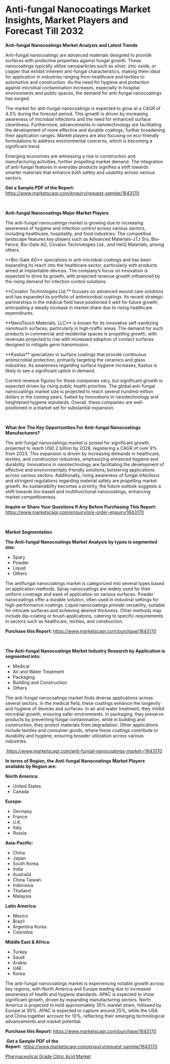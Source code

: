 <p><h1>Anti-fungal Nanocoatings Market Insights, Market Players and Forecast Till 2032</h1></p><p><strong>Anti-fungal Nanocoatings Market Analysis and Latest Trends</strong></p>
<p><p>Anti-fungal nanocoatings are advanced materials designed to provide surfaces with protective properties against fungal growth. These nanocoatings typically utilize nanoparticles such as silver, zinc oxide, or copper that exhibit inherent anti-fungal characteristics, making them ideal for application in industries ranging from healthcare and textiles to automotive and construction. As the need for hygiene and protection against microbial contamination increases, especially in hospital environments and public spaces, the demand for anti-fungal nanocoatings has surged.</p><p>The market for anti-fungal nanocoatings is expected to grow at a CAGR of 4.3% during the forecast period. This growth is driven by increasing awareness of microbial infections and the need for enhanced surface cleanliness. Furthermore, advancements in nanotechnology are facilitating the development of more effective and durable coatings, further broadening their application ranges. Market players are also focusing on eco-friendly formulations to address environmental concerns, which is becoming a significant trend.</p><p>Emerging economies are witnessing a rise in construction and manufacturing activities, further propelling market demand. The integration of anti-fungal features in everyday products signifies a shift towards smarter materials that enhance both safety and usability across various sectors.</p></p>
<p><strong>Get a Sample PDF of the Report:&nbsp;</strong> <a href="https://www.marketscagr.com/enquiry/request-sample/1643170?utm_campaign=2882&utm_medium=2&utm_source=Github&utm_content=ia&utm_term=28032025&utm_id=anti-fungal-nanocoatings">https://www.marketscagr.com/enquiry/request-sample/1643170</a></p>
<p>&nbsp;</p>
<p><strong>Anti-fungal Nanocoatings Major Market Players</strong></p>
<p><p>The anti-fungal nanocoatings market is growing due to increasing awareness of hygiene and infection control across various sectors, including healthcare, hospitality, and food industries. The competitive landscape features key players such as Advanced Materials-JTJ Sro, Bio-Fence, Bio-Gate AG, Covalon Technologies Ltd., and HeiQ Materials, among others.</p><p>**Bio-Gate AG** specializes in anti-microbial coatings and has been expanding its reach into the healthcare sector, particularly with products aimed at implantable devices. The company’s focus on innovation is expected to drive its growth, with projected revenue growth influenced by the rising demand for infection control solutions.</p><p>**Covalon Technologies Ltd.** focuses on advanced wound care solutions and has expanded its portfolio of antimicrobial coatings. Its recent strategic partnerships in the medical field have positioned it well for future growth, anticipating a steady increase in market share due to rising healthcare expenditures.</p><p>**NanoTouch Materials, LLC** is known for its innovative self-sanitizing nanotouch surfaces, particularly in high-traffic areas. The demand for such products in commercial and residential spaces is propelling growth, with revenues projected to rise with increased adoption of contact surfaces designed to mitigate germ transmission.</p><p>**Kastus** specializes in surface coatings that provide continuous antimicrobial protection, primarily targeting the ceramics and glass industries. As awareness regarding surface hygiene increases, Kastus is likely to see a significant uptick in demand.</p><p>Current revenue figures for these companies vary, but significant growth is expected driven by rising public health priorities. The global anti-fungal nanocoatings market size is projected to reach several hundred million dollars in the coming years, fueled by innovations in nanotechnology and heightened hygiene standards. Overall, these companies are well-positioned in a market set for substantial expansion.</p></p>
<p>&nbsp;</p>
<p><strong>What Are The Key Opportunities For Anti-fungal Nanocoatings Manufacturers?</strong></p>
<p><p>The anti-fungal nanocoatings market is poised for significant growth, projected to reach USD 2 billion by 2028, registering a CAGR of over 9% from 2023. This expansion is driven by increasing demands in healthcare, textiles, and construction industries, emphasizing enhanced hygiene and durability. Innovations in nanotechnology are facilitating the development of effective and environmentally friendly solutions, bolstering applications across various sectors. Additionally, rising awareness of fungal infections and stringent regulations regarding material safety are propelling market growth. As sustainability becomes a priority, the future outlook suggests a shift towards bio-based and multifunctional nanocoatings, enhancing market competitiveness.</p></p>
<p><strong>Inquire or Share Your Questions If Any Before Purchasing This Report:</strong> <a href="https://www.marketscagr.com/enquiry/pre-order-enquiry/1643170?utm_campaign=2882&utm_medium=2&utm_source=Github&utm_content=ia&utm_term=28032025&utm_id=anti-fungal-nanocoatings">https://www.marketscagr.com/enquiry/pre-order-enquiry/1643170</a></p>
<p>&nbsp;</p>
<p><strong>Market Segmentation</strong></p>
<p><strong>The Anti-fungal Nanocoatings Market Analysis by types is segmented into:</strong></p>
<p><ul><li>Spary</li><li>Powder</li><li>Liquid</li><li>Others</li></ul></p>
<p><p>The antifungal nanocoatings market is categorized into several types based on application methods. Spray nanocoatings are widely used for their uniform coverage and ease of application on various surfaces. Powder nanocoatings offer a durable solution, often used in industrial settings for high-performance coatings. Liquid nanocoatings provide versatility, suitable for intricate surfaces and achieving desired thickness. Other methods may include dip-coating or brush applications, catering to specific requirements in sectors such as healthcare, textiles, and construction.</p></p>
<p><strong>Purchase this Report:&nbsp;</strong><a href="https://www.marketscagr.com/purchase/1643170?utm_campaign=2882&utm_medium=2&utm_source=Github&utm_content=ia&utm_term=28032025&utm_id=anti-fungal-nanocoatings">https://www.marketscagr.com/purchase/1643170</a></p>
<p>&nbsp;</p>
<p><strong>The Anti-fungal Nanocoatings Market Industry Research by Application is segmented into:</strong></p>
<p><ul><li>Medical</li><li>Air and Water Treatment</li><li>Packaging</li><li>Building and Construction</li><li>Others</li></ul></p>
<p><p>The anti-fungal nanocoatings market finds diverse applications across several sectors. In the medical field, these coatings enhance the longevity and hygiene of devices and surfaces. In air and water treatment, they inhibit microbial growth, ensuring safer environments. In packaging, they preserve products by preventing fungal contamination, while in building and construction, they protect materials from degradation. Other applications include textiles and consumer goods, where these coatings contribute to durability and hygiene, ensuring broader utilization across various industries.</p></p>
<p><a href="https://www.marketscagr.com/anti-fungal-nanocoatings-market-r1643170?utm_campaign=2882&utm_medium=2&utm_source=Github&utm_content=ia&utm_term=28032025&utm_id=anti-fungal-nanocoatings">&nbsp;https://www.marketscagr.com/anti-fungal-nanocoatings-market-r1643170</a></p>
<p><strong>In terms of Region, the Anti-fungal Nanocoatings Market Players available by Region are:</strong></p>
<p>
    <p> <strong> North America: </strong>
        <ul>
            <li>United States</li>
            <li>Canada</li>
        </ul>
        </p> 
    <p> <strong> Europe: </strong>
        <ul>
            <li>Germany</li>
            <li>France</li>
            <li>U.K.</li>
            <li>Italy</li>
            <li>Russia</li>
        </ul>
        </p> 
    <p> <strong> Asia-Pacific: </strong>
        <ul>
            <li>China</li>
            <li>Japan</li>
            <li>South Korea</li>
            <li>India</li>
            <li>Australia</li>
            <li>China Taiwan</li>
            <li>Indonesia</li>
            <li>Thailand</li>
            <li>Malaysia</li>
        </ul>
        </p> 
    <p> <strong> Latin America: </strong>
        <ul>
            <li>Mexico</li>
            <li>Brazil</li>
            <li>Argentina Korea</li>
            <li>Colombia</li>
        </ul>
        </p> 
    <p> <strong> Middle East & Africa: </strong>
        <ul>
            <li>Turkey</li>
            <li>Saudi</li>
            <li>Arabia</li>
            <li>UAE</li>
            <li>Korea</li>
        </ul>
    </p>
    </p>
<p><p>The anti-fungal nanocoatings market is experiencing notable growth across key regions, with North America and Europe leading due to increased awareness of health and hygiene standards. APAC is expected to show significant growth, driven by expanding manufacturing sectors. North America is projected to hold approximately 35% market share, followed by Europe at 30%. APAC is expected to capture around 25%, while the USA and China together account for 10%, reflecting their emerging technological advancements and market potential.</p></p>
<p><strong>Purchase this Report: </strong><a href="https://www.marketscagr.com/purchase/1643170?utm_campaign=2882&utm_medium=2&utm_source=Github&utm_content=ia&utm_term=28032025&utm_id=anti-fungal-nanocoatings">https://www.marketscagr.com/purchase/1643170</a></p>
<p>&nbsp;<strong>Get a Sample PDF of the Report:&nbsp;&nbsp;</strong><a href="https://www.marketscagr.com/enquiry/request-sample/1643170?utm_campaign=2882&utm_medium=2&utm_source=Github&utm_content=ia&utm_term=28032025&utm_id=anti-fungal-nanocoatings">https://www.marketscagr.com/enquiry/request-sample/1643170</a></p>
<p><strong></strong></p>
<p><p><a href="https://github.com/carendesrochers299/Market-Research-Report-List-1/blob/main/pharmaceutical-grade-citric-acid-market.md?utm_campaign=2882&utm_medium=2&utm_source=Github&utm_content=ia&utm_term=28032025&utm_id=anti-fungal-nanocoatings">Pharmaceutical Grade Citric Acid Market</a></p></p>